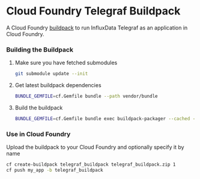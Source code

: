 # Cloud Foundry Telegraf Buildpack

A Cloud Foundry [buildpack](http://docs.cloudfoundry.org/buildpacks/) to run
InfluxData Telegraf as an application in Cloud Foundry.

### Building the Buildpack

1. Make sure you have fetched submodules

    ```sh
    git submodule update --init
    ```

1. Get latest buildpack dependencies

    ```sh
    BUNDLE_GEMFILE=cf.Gemfile bundle --path vendor/bundle
    ```

1. Build the buildpack

    ```sh
    BUNDLE_GEMFILE=cf.Gemfile bundle exec buildpack-packager --cached --any-stack
    ```

### Use in Cloud Foundry

  Upload the buildpack to your Cloud Foundry and optionally specify it by name

  ```sh
  cf create-buildpack telegraf_buildpack telegraf_buildpack.zip 1
  cf push my_app -b telegraf_buildpack
  ```
